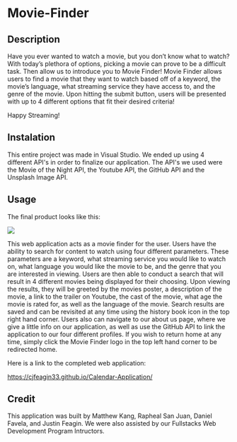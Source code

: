 # Movie-Finder

## Description

Have you ever wanted to watch a movie, but you don’t know what to watch? With today’s plethora of options, picking a movie can prove to be a difficult task. Then allow us to introduce you to Movie Finder! Movie Finder allows users to find a movie that they want to watch based off of a keyword, the movie’s language, what streaming service they have access to, and the genre of the movie. Upon hitting the submit button, users will be presented with up to 4 different options that fit their desired criteria!

Happy Streaming!


## Instalation

This entire project was made in Visual Studio. We ended up using 4 different API's in order to finalize our application. The API's we used were the Movie of the Night API, the Youtube API, the GitHub API and the Unsplash Image API.  

## Usage

The final product looks like this:

<img src="./assets/images/Screenshot of Final Application.png">

 This web application acts as a movie finder for the user. Users have the ability to search for content to watch using four different parameters. These parameters are a keyword, what streaming service you would like to watch on, what language you would like the movie to be, and the genre that you are interested in viewing. Users are then able to conduct a search that will result in 4 different movies being displayed for their choosing. Upon viewing the results, they will be greeted by the movies poster, a description of the movie, a link to the trailer on Youtube, the cast of the movie, what age the movie is rated for, as well as the language of the movie. Search results are saved and can be revisited at any time using the history book icon in the top right hand corner. Users also can navigate to our about us page, where we give a little info on our application, as well as use the GitHub API to link the application to our four different profiles. If you wish to return home at any time, simply click the Movie Finder logo in the top left hand corner to be redirected home. 

Here is a link to the completed web application:

https://cjfeagin33.github.io/Calendar-Application/

## Credit

This application was built by Matthew Kang, Rapheal San Juan, Daniel Favela, and Justin Feagin. We were also assisted by our Fullstacks Web Development Program Intructors. 